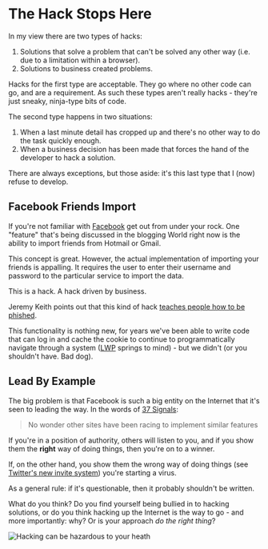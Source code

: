 # The Hack Stops Here

In my view there are two types of hacks:

1. Solutions that solve a problem that can't be solved any other way (i.e. due to a limitation within a browser).
2. Solutions to business created problems.

Hacks for the first type are acceptable.  They go where no other code can go, and are a requirement.  As such these types aren't really hacks - they're just sneaky, ninja-type bits of code.

The second type happens in two situations:

1. When a last minute detail has cropped up and there's no other way to do the task quickly enough.
2. When a business decision has been made that forces the hand of the developer to hack a solution.

There are always exceptions, but those aside: it's this last type that I (now) refuse to develop.


<!--more-->

## Facebook Friends Import

If you're not familiar with [Facebook](http://www.facebook.com) get out from under your rock.  One "feature" that's being discussed in the blogging World right now is the ability to import friends from Hotmail or Gmail.

This concept is great.  However, the actual implementation of importing your friends is appalling.  It requires the user to enter their username and password to the particular service to import the data.  

This is a hack.  A hack driven by business.

Jeremy Keith points out that this kind of hack [teaches people how to be phished](http://adactio.com/journal/1357).

This functionality is nothing new, for years we've been able to write code that can log in and cache the cookie to continue to programmatically navigate through a system ([LWP](http://search.cpan.org/~gaas/libwww-perl-5.808/lib/LWP.pm) springs to mind) - but we didn't (or you shouldn't have. Bad dog).

## Lead By Example

The big problem is that Facebook is such a big entity on the Internet that it's seen to leading the way.  In the words of [37 Signals](http://www.37signals.com/svn/posts/597-screens-around-town-facebook-virgin-america-time-etc):

> No wonder other sites have been racing to implement similar features

If you're in a position of authority, others will listen to you, and if you show them the **right** way of doing things, then you're on to a winner.  

If, on the other hand, you show them the wrong way of doing things (see [Twitter's new invite system](http://twitter.com/invitations)) you're starting a virus.

As a general rule: if it's questionable, then it probably shouldn't be written.

What do you think?  Do you find yourself being bullied in to hacking solutions, or do you think hacking up the Internet is the way to go - and more importantly: why?  Or is your approach *do the right thing*?

![Hacking can be hazardous to your heath ](http://remysharp.com/wp-content/uploads/2007/10/hacking.jpg)